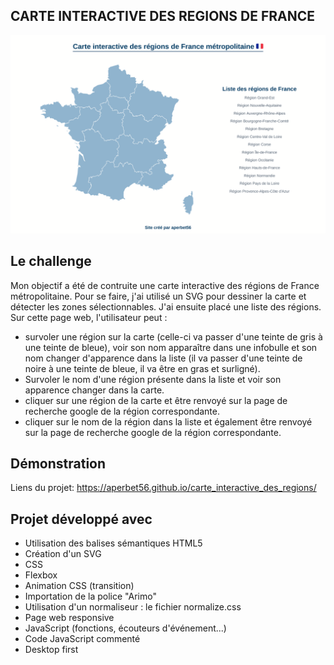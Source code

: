 ## CARTE INTERACTIVE DES REGIONS DE FRANCE

![Design preview for the project](./img/preview.png)

## Le challenge

Mon objectif a été de contruite une carte interactive des régions de France métropolitaine. Pour se faire, j'ai utilisé un SVG pour dessiner la carte et détecter les zones sélectionnables. J'ai ensuite placé une liste des régions.
Sur cette page web, l'utilisateur peut :

- survoler une région sur la carte (celle-ci va passer d'une teinte de gris à une teinte de bleue), voir son nom apparaître dans une infobulle et son nom changer d'apparence dans la liste (il va passer d'une teinte de noire à une teinte de bleue, il va être en gras et surligné).
- Survoler le nom d'une région présente dans la liste et voir son apparence changer dans la carte.
- cliquer sur une région de la carte et être renvoyé sur la page de recherche google de la région correspondante.
- cliquer sur le nom de la région dans la liste et également être renvoyé sur la page de recherche google de la région correspondante.

## Démonstration

Liens du projet: https://aperbet56.github.io/carte_interactive_des_regions/

## Projet développé avec

- Utilisation des balises sémantiques HTML5
- Création d'un SVG
- CSS
- Flexbox
- Animation CSS (transition)
- Importation de la police "Arimo"
- Utilisation d'un normaliseur : le fichier normalize.css
- Page web responsive
- JavaScript (fonctions, écouteurs d'événement...)
- Code JavaScript commenté
- Desktop first
